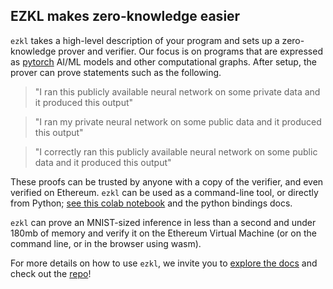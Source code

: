 ## EZKL makes zero-knowledge easier
`ezkl` takes a high-level description of your program and sets up a zero-knowledge prover and verifier. Our focus is on programs that are expressed as [pytorch](https://pytorch.org/docs/stable/index.html) AI/ML models and other computational graphs. After setup, the prover can prove statements such as the following.

> "I ran this publicly available neural network on some private data and it produced this output"

> "I ran my private neural network on some public data and it produced this output"

> "I correctly ran this publicly available neural network on some public data and it produced this output"

These proofs can be trusted by anyone with a copy of the verifier, and even verified on Ethereum. `ezkl` can be used as a command-line tool, or directly from Python; [see this colab notebook](https://colab.research.google.com/drive/1XuXNKqH7axOelZXyU3gpoTOCvFetIsKu?usp=sharing) and the python bindings docs.

`ezkl` can prove an MNIST-sized inference in less than a second and under 180mb of memory and verify it on the Ethereum Virtual Machine (or on the command line, or in the browser using wasm). 

For more details on how to use `ezkl`, we invite you to [explore the docs](https://docs.ezkl.xyz) and check out the <a href="https://github.com/zkonduit/ezkl" target="_blank">repo</a>!
